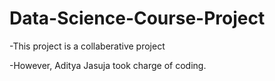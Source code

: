 # Data-Science-Course-Project
-This project is a collaberative project

-However, Aditya Jasuja took charge of coding.

